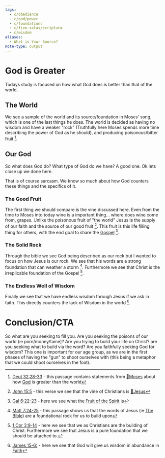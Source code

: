 ```yaml
---
tags:
  - c/obedience
  - c/god/power
  - c/foundations
  - c/five-solas/scriptura
  - c/wisdom
aliases:
  - What is Your Source?
note-type: output
---
```

[^b1]: [Deut 32:28-33](Deut%2032.md) - this passage contains statements from [🧑Moses](%F0%9F%A7%91Moses.md) about how [God](God.md) is greater than the world
[^b2]: [John 15:5](John%2015.md) - this verse we see that the vine of Christians is [👼Jesus](../30-Spiritual/33-Resources/33.10-People/%F0%9F%91%BCJesus.md)
[^b3]: [Matt 7:24-25](Matt%207.md) - this passage shows us that the words of Jesus (ie [The Bible](../30-Spiritual/33-Resources/The%20Bible.md)) are a foundational rock for us to build upon
[^b4]: [1 Cor 3:9-14](1%20Cor%203.md) - here we see that we as Christians are the building of Christ. Furthermore we see that Jesus is a pure foundation that we should be attached to.
[^b5]: [James 15-6:](James%201.md) - here we see that God will give us wisdom in abundance in [Faith](Faith.md)
[^b6]: [Gal 6:22-23](Gal%206.md) - here we see what the [Fruit of the Spirit](Fruit%20of%20the%20Spirit.md) is
# God is Greater
Todays study is focused on how what God does is better than that of the world.

## The World
We see a sample of the world and its source/foundation in Moses' song, which is one of the last things he does. The world is decided as having no wisdom and have a weaker "rock" (Truthfully here Moses spends more time describing the power of God as he should), and producing poisonous/bitter fruit [^b1].

## Our God
So what does God do? What type of God do we have? A good one. Ok lets close up we done here.


That is of course sarcasm. We know so much about how God counters these things and the specifics of it.
### The Good Fruit
The first thing we should compare is the vine discussed here. Even from the time to Moses into today wine is a important thing... where does wine come from, grapes. Unlike the poisonous fruit of "the world" Jesus is the supply of our faith and the source of our good fruit [^b2]. This fruit is this life filling thing for others, with the end goal to share the [Gospel](../Gospel.md) [^b6].

### The Solid Rock
Through the bible we see God being described as our rock but I wanted to focus on how Jesus is our rock. We see that his words are a strong foundation that can weather a storm [^b3]. Furthermore we see that Christ is the irreplicable foundation of the Gospel [^b4].

### The Endless Well of Wisdom
Finally we see that we have endless wisdom through Jesus if we ask in faith. This directly counters the lack of Wisdom in the world [^b5].

# Conclusion/CTA
So what are you seeking to fill you. Are you seeking the poisons of our world (ie porn/money/fame)?
Are you trying to build your life on Christ? are you seeking what to build via the word?
Are you faithfully seeking God for wisdom? This one is important for our age group, as we are in the first phases of having the "gun" to shoot ourselves with (this being a metaphor that we could shoot ourselves in the foot).